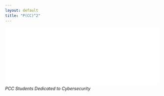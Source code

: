 ```yaml
---
layout: default
title: "P(CC)^2"
---
```

<div class="splash">
  <img class="main-logo" src="/assets/images/PCCCC_Full_Logo_W.png"><br>
  <em> PCC Students Dedicated to Cybersecurity</em>
</div>
